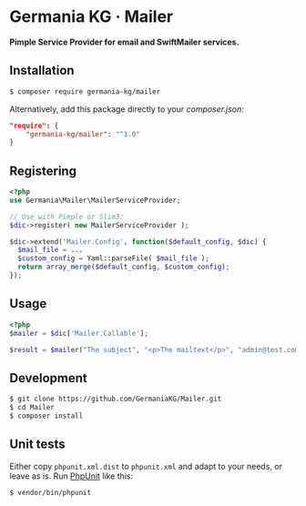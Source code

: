 # Germania KG · Mailer

**Pimple Service Provider for email and SwiftMailer services.**


## Installation

```bash
$ composer require germania-kg/mailer
```

Alternatively, add this package directly to your *composer.json:*

```json
"require": {
    "germania-kg/mailer": "^1.0"
}
```


## Registering


```php
<?php
use Germania\Mailer\MailerServiceProvider;

// Use with Pimple or Slim3:
$dic->register( new MailerServiceProvider );

$dic->extend('Mailer.Config', function($default_config, $dic) {
  $mail_file = ...
  $custom_config = Yaml::parseFile( $mail_file );
  return array_merge($default_config, $custom_config);
});
```

## Usage 

```php
<?php
$mailer = $dic['Mailer.Callable'];

$result = $mailer("The subject", "<p>The mailtext</p>", "admin@test.com");
```



## Development

```bash
$ git clone https://github.com/GermaniaKG/Mailer.git
$ cd Mailer
$ composer install
```



## Unit tests

Either copy `phpunit.xml.dist` to `phpunit.xml` and adapt to your needs, or leave as is. 
Run [PhpUnit](https://phpunit.de/) like this:

```bash
$ vendor/bin/phpunit
```
